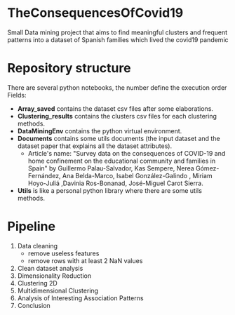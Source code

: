 # TheConsequencesOfCovid19
Small Data mining project that aims to find meaningful clusters and frequent patterns into a dataset of Spanish families which lived the covid19 pandemic

# Repository structure
There are several python notebooks, the number define the execution order  
Fields:
- **Array_saved** contains the dataset csv files after some elaborations.
- **Clustering_results** contains the clusters csv files for each clustering methods.
- **DataMiningEnv** contains the python virtual environment.
- **Documents** contains some utils documents (the input dataset and the dataset paper that explains all the dataset attributes).
    - Article's name: "Survey data on the consequences of COVID-19 and home confinement on the educational community and families in Spain" by Guillermo Palau-Salvador, Kas Sempere, Nerea Gómez-Fernández, Ana Belda-Marco, Isabel González-Galindo , Miriam Hoyo-Juliá ,Davinia Ros-Bonanad, José-Miguel Carot Sierra.
- **Utils** is like a personal python library where there are some utils methods.


# Pipeline
1. Data cleaning
    - remove useless features
    - remove rows with at least 2 NaN values
2. Clean dataset analysis
3. Dimensionality Reduction
4. Clustering 2D
5. Multidimensional Clustering
6. Analysis of Interesting Association Patterns
7. Conclusion